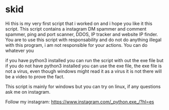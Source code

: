 # skid

Hi this is my very first script that i worked on and i hope you like it this script. This script contains a instagram DM spammer and comment spammer, ping and port scanner, DDOS, IP tracker and website IP finder. You are to use this script with responsability and do not do anything illegal with this program, i am not responsible for your actions. You can do whatever you 

if you have python3 installed you can run the script with out the exe file but if you do not have python3 installed you can use the exe file, the exe file is not a virus, even though windows might read it as a virus it is not there will be a video to prove the fact.

This script is mainly for windows but you can try on linux, if any questions ask me on instagram. 

Follow my instagram: https://www.instagram.com/_python.exe_/?hl=es
